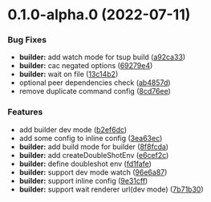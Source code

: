 # 0.1.0-alpha.0 (2022-07-11)


### Bug Fixes

* **builder:** add watch mode for tsup build ([a92ca33](https://github.com/Doubleshotjs/doubleshot/commit/a92ca334185dcb38ba296cdf2b20f77454a06d4e))
* **builder:** cac negated options ([69279e4](https://github.com/Doubleshotjs/doubleshot/commit/69279e494b512e030cf163a782e0cbc0c1f74de0))
* **builder:** wait on file ([13c14b2](https://github.com/Doubleshotjs/doubleshot/commit/13c14b2af6190193f160e3fc506aa726d33058db))
* optional peer dependencies check ([ab4857d](https://github.com/Doubleshotjs/doubleshot/commit/ab4857d299f1639f51340cc53738a0c2ca0a6926))
* remove duplicate command config ([8cd76ee](https://github.com/Doubleshotjs/doubleshot/commit/8cd76ee9006dcafacd000fe8f09aa80dedcfd859))


### Features

* add builder dev mode ([b2ef6dc](https://github.com/Doubleshotjs/doubleshot/commit/b2ef6dce87670d4167e36f19e65a3c07edabbbba))
* add some config to inline config ([3ea63ec](https://github.com/Doubleshotjs/doubleshot/commit/3ea63ece30bbb265a1086dd2057e398639a0935c))
* **builder:** add build mode for builder ([8f8fcda](https://github.com/Doubleshotjs/doubleshot/commit/8f8fcdad92649901c842d5f65066678c583db17d))
* **builder:** add createDoubleShotEnv ([e6cef2c](https://github.com/Doubleshotjs/doubleshot/commit/e6cef2c2404b7668897cee9f830a2d0228cc6cf3))
* **builder:** define doubleshot env ([fd1fafe](https://github.com/Doubleshotjs/doubleshot/commit/fd1fafee6fee281db6ad39f61aa9ba1879655624))
* **builder:** support dev mode watch ([96e6a87](https://github.com/Doubleshotjs/doubleshot/commit/96e6a87303c036f3995debc3fae4d5616d612f49))
* **builder:** support inline config ([9e31cff](https://github.com/Doubleshotjs/doubleshot/commit/9e31cff1c682611d13c0be5851c30393b9b3eb2b))
* **builder:** support wait renderer url(dev mode) ([7b71b30](https://github.com/Doubleshotjs/doubleshot/commit/7b71b30a3427551331b1fac577a996efde689abf))



